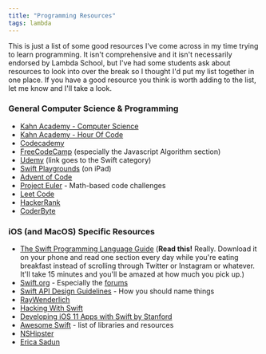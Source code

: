 ```yaml
---
title: "Programming Resources"
tags: lambda
---
```

This is just a list of some good resources I've come across in my time trying to learn programming. It isn't comprehensive and it isn't necessarily endorsed by Lambda School, but I've had some students ask about resources to look into over the break so I thought I'd put my list together in one place. If you have a good resource you think is worth adding to the list, let me know and I'll take a look.

### General Computer Science & Programming
- [Kahn Academy - Computer Science](https://www.khanacademy.org/computing/computer-science)
- [Kahn Academy - Hour Of Code](https://www.khanacademy.org/hourofcode)
- [Codecademy](https://www.codecademy.com/catalog/subject/all)
- [FreeCodeCamp](https://learn.freecodecamp.org/) (especially the Javascript Algorithm section)
- [Udemy](https://www.udemy.com/topic/swift/) (link goes to the Swift category)
- [Swift Playgrounds](https://www.apple.com/swift/playgrounds/) (on iPad)
- [Advent of Code](https://adventofcode.com/)
- [Project Euler](https://projecteuler.net/) - Math-based code challenges
- [Leet Code](https://leetcode.com/)
- [HackerRank](https://www.hackerrank.com/)
- [CoderByte](https://www.coderbyte.com/)


### iOS (and MacOS) Specific Resources
- [The Swift Programming Language Guide](https://itunes.apple.com/us/book/the-swift-programming-language-swift-4-2/id881256329?mt=11) (**Read this!** Really. Download it on your phone and read one section every day while you're eating breakfast instead of scrolling through Twitter or Instagram or whatever. It'll take 15 minutes and you'll be amazed at how much you pick up.)
- [Swift.org](http://swift.org/) - Especially the [forums](https://forums.swift.org/)
- [Swift API Design Guidelines](https://swift.org/documentation/api-design-guidelines/) - How you should name things
- [RayWenderlich](https://www.raywenderlich.com/)
- [Hacking With Swift](https://www.hackingwithswift.com/)
- [Developing iOS 11 Apps with Swift by Stanford](https://itunes.apple.com/us/course/developing-ios-11-apps-with-swift/id1309275316)
- [Awesome Swift](https://github.com/matteocrippa/awesome-swift) - list of libraries and resources
- [NSHipster](https://nshipster.com/)
- [Erica Sadun](https://ericasadun.com/)

